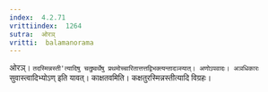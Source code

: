 ```yaml
---
index:  4.2.71
vrittiindex:  1264
sutra:  ओरञ्
vritti:  balamanorama 
---
```


ओरञ्। `तदस्मिन्नस्ती'त्यादिषु चतुष्र्वर्थेषु प्रथमोच्चारितात्तत्तद्विभक्त्यन्तादञ्स्यात्। अणोऽपवादः। अञधिकारः `सुवास्त्वादिभ्योऽण् इति यावत्। काक्षतवमिति। कक्षतुरस्मिन्नस्तीत्यादि विग्रहः। 

